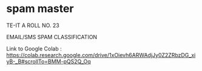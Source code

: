# spam master

TE-IT A ROLL NO. 23

EMAIL/SMS SPAM CLASSIFICATION

Link to Google Colab : https://colab.research.google.com/drive/1xOievh6ARWAdjJy0Z2ZRbzDG_xiyB-_B#scrollTo=BMM-pQS2Q_Oq
